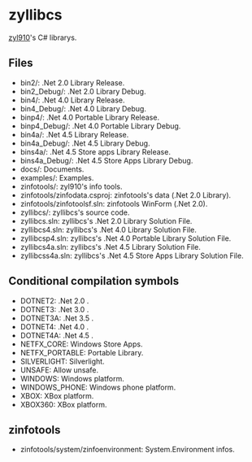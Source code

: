 ﻿zyllibcs
========

[zyl910](https://github.com/zyl910)'s C# librarys.


## Files

* bin2/: .Net 2.0 Library Release.
* bin2_Debug/: .Net 2.0 Library Debug.
* bin4/: .Net 4.0 Library Release.
* bin4_Debug/: .Net 4.0 Library Debug.
* binp4/: .Net 4.0 Portable Library Release.
* binp4_Debug/: .Net 4.0 Portable Library Debug.
* bin4a/: .Net 4.5 Library Release.
* bin4a_Debug/: .Net 4.5 Library Debug.
* bins4a/: .Net 4.5 Store apps Library Release.
* bins4a_Debug/: .Net 4.5 Store Apps Library Debug.
* docs/: Documents.
* examples/: Examples.
* zinfotools/: zyl910's info tools.
* zinfotools/zinfodata.csproj: zinfotools's data (.Net 2.0 Library).
* zinfotools/zinfotoolsf.sln: zinfotools WinForm (.Net 2.0).
* zyllibcs/: zyllibcs's source code.
* zyllibcs.sln: zyllibcs's .Net 2.0 Library Solution File.
* zyllibcs4.sln: zyllibcs's .Net 4.0 Library Solution File.
* zyllibcsp4.sln: zyllibcs's .Net 4.0 Portable Library Solution File.
* zyllibcs4a.sln: zyllibcs's .Net 4.5 Library Solution File.
* zyllibcss4a.sln: zyllibcs's .Net 4.5 Store Apps Library Solution File.


## Conditional compilation symbols


* DOTNET2: .Net 2.0 .
* DOTNET3: .Net 3.0 .
* DOTNET3A: .Net 3.5 .
* DOTNET4: .Net 4.0 .
* DOTNET4A: .Net 4.5 .
* NETFX_CORE: Windows Store Apps.
* NETFX_PORTABLE: Portable Library.
* SILVERLIGHT: Silverlight.
* UNSAFE: Allow unsafe.
* WINDOWS: Windows platform.
* WINDOWS_PHONE: Windows phone platform.
* XBOX: XBox platform.
* XBOX360: XBox platform.


## zinfotools

* zinfotools/system/zinfoenvironment: System.Environment infos.

